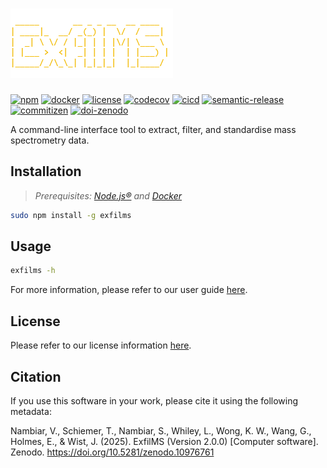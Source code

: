 # ![ExfilMS][logo]

[![npm][npm-badge]][npm]
[![docker][docker-badge]][docker]
[![license][license-badge]][license]
[![codecov][codecov-badge]][codecov]
[![cicd][cicd-badge]][cicd]
[![semantic-release][semantic-release-badge]][semantic-release]
[![commitizen][commitizen-badge]][commitizen]
[![doi-zenodo][doi-zenodo-badge]][doi-zenodo]

A command-line interface tool to extract, filter, and standardise mass spectrometry data.

## Installation

> _*Prerequisites:* [Node.js®][nodejs] and [Docker][docker]_

```bash
sudo npm install -g exfilms
```

## Usage

```bash
exfilms -h
```

For more information, please refer to our user guide [here][user-guide].

## License

Please refer to our license information [here][license].

## Citation

If you use this software in your work, please cite it using the following metadata:

Nambiar, V., Schiemer, T., Nambiar, S., Whiley, L., Wong, K. W., Wang, G., Holmes, E., & Wist, J. (2025). ExfilMS (Version 2.0.0) [Computer software]. Zenodo. https://doi.org/10.5281/zenodo.10976761

<!-- Links -->

[logo]: resources/img/logo.png
[npm]: https://www.npmjs.com/package/exfilms
[npm-badge]: https://img.shields.io/npm/v/exfilms.svg?sort=semver&logo=npm&logoColor=darkred&color=darkred
[docker]: https://hub.docker.com/r/vimalnathnambiar/exfilms
[docker-badge]: https://img.shields.io/docker/v/vimalnathnambiar/exfilms.svg?sort=semver&logo=docker&label=docker&color=%231D63ED
[license]: LICENSE
[license-badge]: https://img.shields.io/badge/License-MIT-yellow.svg
[codecov]: https://codecov.io/github/vimalnathnambiar/exfilms
[codecov-badge]: https://codecov.io/github/vimalnathnambiar/exfilms/graph/badge.svg?token=V8O80QXJ5S
[cicd]: https://github.com/vimalnathnambiar/exfilms/actions/workflows/build-publish.yml
[cicd-badge]: https://github.com/vimalnathnambiar/exfilms/actions/workflows/build-publish.yml/badge.svg
[semantic-release]: https://github.com/semantic-release/semantic-release
[semantic-release-badge]: https://img.shields.io/badge/semantic--release-angular-e10079.svg?logo=semantic-release&logoColor=%23E10079
[commitizen]: http://commitizen.github.io/cz-cli/
[commitizen-badge]: https://img.shields.io/badge/commitizen-friendly-brightgreen.svg
[doi-zenodo]: https://doi.org/10.5281/zenodo.10976761
[doi-zenodo-badge]: https://img.shields.io/badge/Zenodo-10.5281/zenodo.10976761-blue?logo=doi&logoColor=blue
[nodejs]: https://nodejs.org/en/download/
[docker]: https://docs.docker.com/engine/install/
[user-guide]: resources/docs/exfilms.md
